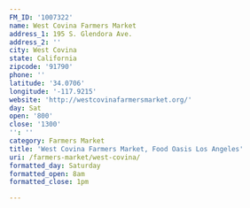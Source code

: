 ```yaml
---
FM_ID: '1007322'
name: West Covina Farmers Market
address_1: 195 S. Glendora Ave.
address_2: ''
city: West Covina
state: California
zipcode: '91790'
phone: ''
latitude: '34.0706'
longitude: '-117.9215'
website: 'http://westcovinafarmersmarket.org/'
day: Sat
open: '800'
close: '1300'
'': ''
category: Farmers Market
title: 'West Covina Farmers Market, Food Oasis Los Angeles'
uri: /farmers-market/west-covina/
formatted_day: Saturday
formatted_open: 8am
formatted_close: 1pm

---
```


